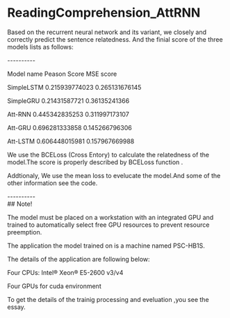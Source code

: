 # ReadingComprehension_AttRNN
<p>Based on the recurrent neural network and its variant, we closely and correctly predict the sentence relatedness.
And the finial score of the three models lists as follows:</p>
----------
<p>Model name Peason Score  MSE score</p>
<p>SimpleLSTM 0.215939774023 0.265131676145</p>
<p>SimpleGRU 0.21431587721 0.36135241366</p>
<p>Att-RNN 0.445342835253 0.311997173107</p>
<p>Att-GRU 0.696281333858 0.145266796306</p>
<p>Att-LSTM 0.606448015981 0.157967669988</p>
<p>We use the BCELoss (Cross Entory) to calculate the relatedness of the model.The score is properly described by BCELoss function .</p>
 <p>Addtionaly, We use the mean loss to evelucate the model.And some of the other information see the code.</p>
----------
<br>## Note! </br>
<p>The model must be placed on a workstation with an integrated GPU and trained to automatically select free GPU resources to prevent resource preemption.</p>
<p>The application the model trained on is a machine named PSC-HB1S.</p>
<p>The details of the application are following below:</p>
<p>Four CPUs: Intel® Xeon® E5-2600 v3/v4</p>
<p>Four GPUs for cuda environment</p>
<p>To get the details of the trainig processing and eveluation ,you see the essay. </p>
